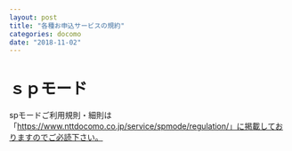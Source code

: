 ```yaml
---
layout: post
title: "各種お申込サービスの規約"
categories: docomo
date: "2018-11-02"
---
```


# ｓｐモード
spモードご利用規則・細則は「https://www.nttdocomo.co.jp/service/spmode/regulation/」に掲載しておりますのでご必読下さい。

